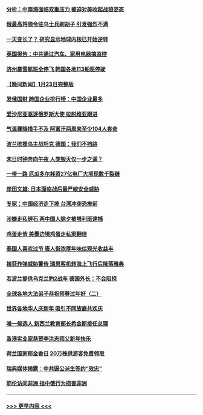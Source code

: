 #### [分析：中南海面临双重压力 被迫对美收起战狼姿态](../pages/prog202/a103633708.md?t=01242143) 
#### [俄最高将领令驻乌士兵剃胡子 引发强烈不满](../pages/prog202/a103633698.md?t=01242143) 
#### [一天变长了？ 研究显示地球内核已开始逆转](../pages/prog202/a103633705.md?t=01242143) 
#### [英国报告：中共通过汽车、家用电器搞监控](../pages/prog202/a103633702.md?t=01242143) 
#### [济州暴雪航班全停飞 韩国各地113船班停驶](../pages/prog202/a103633641.md?t=01242143) 
#### [【晚间新闻】1月23日完整版](../pages/prog202/a103633210.md?t=01242143) 
#### [发俄国财 跨国企业排行榜：中国企业最多](../pages/prog202/a103633290.md?t=01242143) 
#### [爱沙尼亚驱逐俄罗斯大使 拉脱维亚跟进](../pages/prog202/a103633268.md?t=01242143) 
#### [气温骤降措手不及 阿富汗两周来至少104人丧命](../pages/prog202/a103633211.md?t=01242143) 
#### [波兰欲援乌主战坦克 德国：我们不挡路](../pages/prog202/a103633151.md?t=01242143) 
#### [末日时钟奔向午夜 人类毁灭仅一步之遥？](../pages/prog202/a103633152.md?t=01242143) 
#### [一带一路 厄瓜多尔耗资27亿电厂大坝现数千裂缝](../pages/prog202/a103633077.md?t=01242143) 
#### [岸田文雄: 日本面临战后最严峻安全威胁](../pages/prog202/a103632971.md?t=01242143) 
#### [专家：中国经济走下坡 台湾冲突恐推前](../pages/prog202/a103632675.md?t=01242143) 
#### [涉嫌走私锂石 两中国人除夕被塔利班逮捕](../pages/prog202/a103632672.md?t=01242143) 
#### [鸡蛋走俏 美墨边境鸡蛋走私案翻倍](../pages/prog202/a103632668.md?t=01242143) 
#### [泰国人喜欢过节 唐人街浓厚年味估观光收益丰](../pages/prog202/a103632171.md?t=01242143) 
#### [接获炸弹威胁警告 瑞恩客机转海上飞行后降落雅典](../pages/prog202/a103632159.md?t=01242143) 
#### [若波兰提供乌克兰豹2战车 德国外长：不会阻挠](../pages/prog202/a103632146.md?t=01242143) 
#### [全球各地大法弟子恭祝师尊过年好（二）](../pages/prog202/a103631932.md?t=01242143) 
#### [世界各地华人庆新年 吸引不同族裔共欢庆](../pages/prog202/a103631933.md?t=01242143) 
#### [唯一候选人 新西兰教育部长希金斯接任总理](../pages/prog202/a103631714.md?t=01242143) 
#### [香港实业家恭贺李洪志师父新年快乐](../pages/prog202/a103631717.md?t=01242143) 
#### [荷兰国家郁金香日 20万株供游客免费领取](../pages/prog202/a103631732.md?t=01242143) 
#### [瑞典媒体揭露：中共逼公派生签约“效忠”](../pages/prog202/a103631718.md?t=01242143) 
#### [耶伦访问非洲 指中俄行为损害非洲](../pages/prog202/a103631716.md?t=01242143) 

----
#### [ >>> 更早内容 <<< ](../indexes/prog202-earlier.md)
